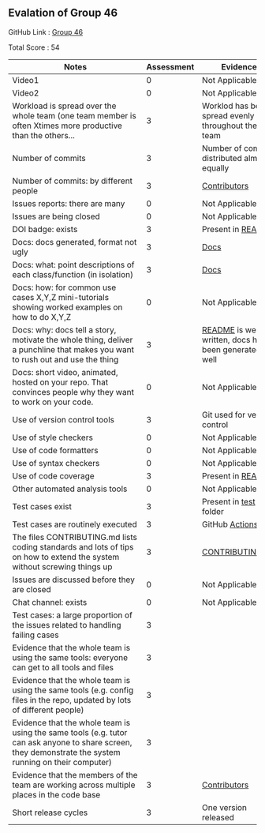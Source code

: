 ## Evalation of Group 46

GitHub Link : [Group 46](https://github.com/gargpriyam21/CSC510_G46_lua2py)

Total Score : 54

|<div style="width:256px">Notes</div>|Assessment|Evidence|
|--------|------|-------|
|Video1|0|Not Applicable|
|Video2|0|Not Applicable|
|Workload is spread over the whole team (one team member is often Xtimes more productive than the others...|3|Worklod has been spread evenly throughout the team|
|Number of commits|3|Number of commits distributed almost equally|
|Number of commits: by different people|3|[Contributors](https://github.com/gargpriyam21/CSC510_G46_lua2py/graphs/contributors)|
|Issues reports: there are many|0|Not Applicable|
|Issues are being closed|0|Not Applicable|
|DOI badge: exists|3|Present in [README](https://github.com/gargpriyam21/CSC510_G46_lua2py)|
|Docs: docs generated, format not ugly|3|[Docs](https://github.com/gargpriyam21/CSC510_G46_lua2py/tree/main/docs)|
|Docs: what: point descriptions of each class/function (in isolation)|3|[Docs](https://github.com/gargpriyam21/CSC510_G46_lua2py/tree/main/docs)|
|Docs: how: for common use cases X,Y,Z mini-tutorials showing worked examples on how to do X,Y,Z|0|Not Applicable|
|Docs: why: docs tell a story, motivate the whole thing, deliver a punchline that makes you want to rush out and use the thing|3|[README](https://github.com/gargpriyam21/CSC510_G46_lua2py) is well-written, docs have been generated well|
|Docs: short video, animated, hosted on your repo. That convinces people why they want to work on your code.|0|Not Applicable|
|Use of version control tools|3|Git used for version control|
|Use of  style checkers|0|Not Applicable|
|Use of code  formatters|0|Not Applicable|
|Use of syntax checkers|0|Not Applicable|
|Use of code coverage|3|Present in [README](https://github.com/gargpriyam21/CSC510_G46_lua2py)|
|Other automated analysis tools|0|Not Applicable|
|Test cases exist|3|Present in [test](https://github.com/gargpriyam21/CSC510_G46_lua2py/tree/main/test) folder|
|Test cases are routinely executed|3|GitHub [Actions](https://github.com/gargpriyam21/CSC510_G46_lua2py/actions)|
|The files CONTRIBUTING.md lists coding standards and lots of tips on how to extend the system without screwing things up|3|[CONTRIBUTING.md](https://github.com/gargpriyam21/CSC510_G46_lua2py/blob/main/CONTRIBUTING.md)|
|Issues are discussed before they are closed|0|Not Applicable|
|Chat channel: exists|0|Not Applicable|
|Test cases: a large proportion of the issues related to handling failing cases|3||
|Evidence that the whole team is using the same tools: everyone can get to all tools and files|3||
|Evidence that the whole team is using the same tools (e.g. config files in the repo, updated by lots of different people)|3||
|Evidence that the whole team is using the same tools (e.g. tutor can ask anyone to share screen, they demonstrate the system running on their computer)|3||
|Evidence that the members of the team are working across multiple places in the code base|3|[Contributors](https://github.com/gargpriyam21/CSC510_G46_lua2py/graphs/contributors)|
|Short release cycles|3|One version released|
